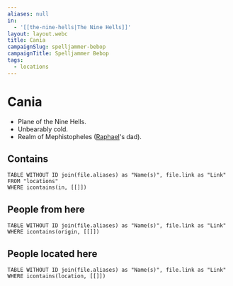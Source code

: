 ```yaml
---
aliases: null
in:
  - '[[the-nine-hells|The Nine Hells]]'
layout: layout.webc
title: Cania
campaignSlug: spelljammer-bebop
campaignTitle: Spelljammer Bebop
tags:
  - locations
---
```

# Cania

- Plane of the Nine Hells.
- Unbearably cold.
- Realm of Mephistopheles ([Raphael](raphael.md)'s dad).

## Contains
```dataview
TABLE WITHOUT ID join(file.aliases) as "Name(s)", file.link as "Link"
FROM "locations"
WHERE icontains(in, [[]])
```

## People from here

```dataview
TABLE WITHOUT ID join(file.aliases) as "Name(s)", file.link as "Link"
WHERE icontains(origin, [[]])
```

## People located here

```dataview
TABLE WITHOUT ID join(file.aliases) as "Name(s)", file.link as "Link"
WHERE icontains(location, [[]])
```
